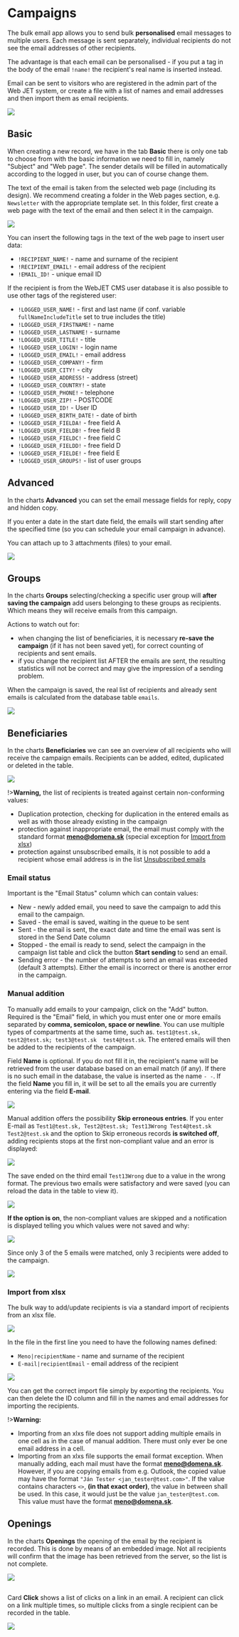 # Campaigns

The bulk email app allows you to send bulk **personalised** email messages to multiple users. Each message is sent separately, individual recipients do not see the email addresses of other recipients.

The advantage is that each email can be personalised - if you put a tag in the body of the email `!name!` the recipient's real name is inserted instead.

Email can be sent to visitors who are registered in the admin part of the Web JET system, or create a file with a list of names and email addresses and then import them as email recipients.

![](dataTable.png)

## Basic

When creating a new record, we have in the tab **Basic** there is only one tab to choose from with the basic information we need to fill in, namely "Subject" and "Web page". The sender details will be filled in automatically according to the logged in user, but you can of course change them.

The text of the email is taken from the selected web page (including its design). We recommend creating a folder in the Web pages section, e.g. `Newsletter` with the appropriate template set. In this folder, first create a web page with the text of the email and then select it in the campaign.

![](editor.png)

You can insert the following tags in the text of the web page to insert user data:
- `!RECIPIENT_NAME!` - name and surname of the recipient
- `!RECIPIENT_EMAIL!` - email address of the recipient
- `!EMAIL_ID!` - unique email ID

If the recipient is from the WebJET CMS user database it is also possible to use other tags of the registered user:
- `!LOGGED_USER_NAME!` - first and last name (if conf. variable `fullNameIncludeTitle` set to true includes the title)
- `!LOGGED_USER_FIRSTNAME!` - name
- `!LOGGED_USER_LASTNAME!` - surname
- `!LOGGED_USER_TITLE!` - title
- `!LOGGED_USER_LOGIN!` - login name
- `!LOGGED_USER_EMAIL!` - email address
- `!LOGGED_USER_COMPANY!` - firm
- `!LOGGED_USER_CITY!` - city
- `!LOGGED_USER_ADDRESS!` - address (street)
- `!LOGGED_USER_COUNTRY!` - state
- `!LOGGED_USER_PHONE!` - telephone
- `!LOGGED_USER_ZIP!` - POSTCODE
- `!LOGGED_USER_ID!` - User ID
- `!LOGGED_USER_BIRTH_DATE!` - date of birth
- `!LOGGED_USER_FIELDA!` - free field A
- `!LOGGED_USER_FIELDB!` - free field B
- `!LOGGED_USER_FIELDC!` - free field C
- `!LOGGED_USER_FIELDD!` - free field D
- `!LOGGED_USER_FIELDE!` - free field E
- `!LOGGED_USER_GROUPS!` - list of user groups

## Advanced

In the charts **Advanced** you can set the email message fields for reply, copy and hidden copy.

If you enter a date in the start date field, the emails will start sending after the specified time (so you can schedule your email campaign in advance).

You can attach up to 3 attachments (files) to your email.

![](advanced.png)

## Groups

In the charts **Groups** selecting/checking a specific user group will **after saving the campaign** add users belonging to these groups as recipients. Which means they will receive emails from this campaign.

Actions to watch out for:
- when changing the list of beneficiaries, it is necessary **re-save the campaign** (if it has not been saved yet), for correct counting of recipients and sent emails.
- if you change the recipient list AFTER the emails are sent, the resulting statistics will not be correct and may give the impression of a sending problem.

When the campaign is saved, the real list of recipients and already sent emails is calculated from the database table `emails`.

![](users.png)

## Beneficiaries

In the charts **Beneficiaries** we can see an overview of all recipients who will receive the campaign emails. Recipients can be added, edited, duplicated or deleted in the table.

![](receivers.png)

!>**Warning,** the list of recipients is treated against certain non-conforming values:
- Duplication protection, checking for duplication in the entered emails as well as with those already existing in the campaign
- protection against inappropriate email, the email must comply with the standard format **meno@domena.sk** (special exception for [Import from xlsx](#import-from-xlsx))
- protection against unsubscribed emails, it is not possible to add a recipient whose email address is in the list [Unsubscribed emails](../unsubscribed/README.md)

### Email status

Important is the "Email Status" column which can contain values:
- New - newly added email, you need to save the campaign to add this email to the campaign.
- Saved - the email is saved, waiting in the queue to be sent
- Sent - the email is sent, the exact date and time the email was sent is stored in the Send Date column
- Stopped - the email is ready to send, select the campaign in the campaign list table and click the button **Start sending** to send an email.
- Sending error - the number of attempts to send an email was exceeded (default 3 attempts). Either the email is incorrect or there is another error in the campaign.

### Manual addition

To manually add emails to your campaign, click on the "Add" button. Required is the "Email" field, in which you must enter one or more emails separated by **comma, semicolon, space or newline**. You can use multiple types of compartments at the same time, such as. `test1@test.sk, test2@test.sk; test3@test.sk  test4@test.sk`. The entered emails will then be added to the recipients of the campaign.

Field **Name** is optional. If you do not fill it in, the recipient's name will be retrieved from the user database based on an email match (if any). If there is no such email in the database, the value is inserted as the name `- -`. If the field **Name** you fill in, it will be set to all the emails you are currently entering via the field **E-mail**.

![](raw-import.png)

Manual addition offers the possibility **Skip erroneous entries**. If you enter E-mail as `Test1@test.sk, Test2@test.sk; Test13Wrong Test4@test.sk Test2@test.sk` and the option to Skip erroneous records **is switched off**, adding recipients stops at the first non-compliant value and an error is displayed:

![](recipients_editor_err.png)

The save ended on the third email `Test13Wrong` due to a value in the wrong format. The previous two emails were satisfactory and were saved (you can reload the data in the table to view it).

![](recipients_A.png)

**If the option is on**, the non-compliant values are skipped and a notification is displayed telling you which values were not saved and why:

![](recipients_notification.png)

Since only 3 of the 5 emails were matched, only 3 recipients were added to the campaign.

![](recipients_B.png)

### Import from xlsx

The bulk way to add/update recipients is via a standard import of recipients from an xlsx file.

![](xlsx-import.png)

In the file in the first line you need to have the following names defined:
- `Meno|recipientName` - name and surname of the recipient
- `E-mail|recipientEmail` - email address of the recipient

![](xlsx-import-example.png)

You can get the correct import file simply by exporting the recipients. You can then delete the ID column and fill in the names and email addresses for importing the recipients.

!>**Warning:**

- Importing from an xlxs file does not support adding multiple emails in one cell as in the case of manual addition. There must only ever be one email address in a cell.
- Importing from an xlxs file supports the email format exception. When manually adding, each mail must have the format **meno@domena.sk**. However, if you are copying emails from e.g. Outlook, the copied value may have the format `"Ján Tester <jan_tester@test.com>"`. If the value contains characters `<>`, **(in that exact order)**, the value in between shall be used. In this case, it would just be the value `jan_tester@test.com`. This value must have the format **meno@domena.sk**.

## Openings

In the charts **Openings** the opening of the email by the recipient is recorded. This is done by means of an embedded image. Not all recipients will confirm that the image has been retrieved from the server, so the list is not complete.

![](opens.png)

##

Card **Click** shows a list of clicks on a link in an email. A recipient can click on a link multiple times, so multiple clicks from a single recipient can be recorded in the table.

![](clicks.png)
